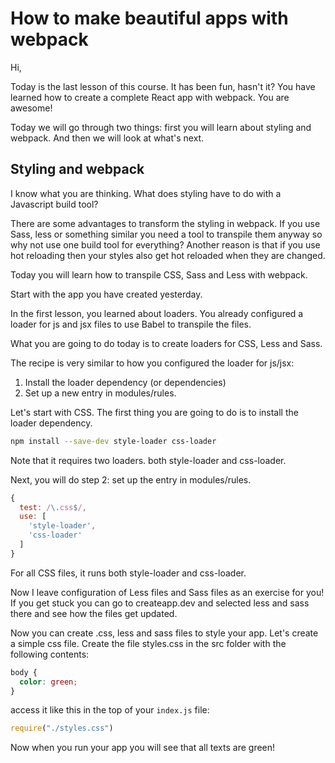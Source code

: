# How to make beautiful apps with webpack

Hi,

Today is the last lesson of this course. It has been fun, hasn't it? You have learned how to create a complete React app with webpack. You are awesome!

Today we will go through two things: first you will learn about styling and webpack. And then we will look at what's next.

## Styling and webpack

I know what you are thinking. What does styling have to do with a Javascript build tool?

There are some advantages to transform the styling in webpack. If you use Sass, less or something similar you need a tool to transpile them anyway so why not use one build tool for everything? Another reason is that if you use hot reloading then your styles also get hot reloaded when they are changed.

Today you will learn how to transpile CSS, Sass and Less with webpack.

Start with the app you have created yesterday.

In the first lesson, you learned about loaders. You already configured a loader for js and jsx files to use Babel to transpile the files.

What you are going to do today is to create loaders for CSS, Less and Sass.

The recipe is very similar to how you configured the loader for js/jsx:

1. Install the loader dependency (or dependencies)
2. Set up a new entry in modules/rules.

Let's start with CSS. The first thing you are going to do is to install the loader dependency.

```sh
npm install --save-dev style-loader css-loader
```

Note that it requires two loaders. both style-loader and css-loader.

Next, you will do step 2: set up the entry in modules/rules.

```js
{
  test: /\.css$/,
  use: [
    'style-loader',
    'css-loader'
  ]
}
```

For all CSS files, it runs both style-loader and css-loader.

Now I leave configuration of Less files and Sass files as an exercise for you! If you get stuck you can go to createapp.dev and selected less and sass there and see how the files get updated.

Now you can create .css, less and sass files to style your app. Let's create a simple css file. Create the file styles.css in the src folder with the following contents:

```css
body {
  color: green;
}
```

access it like this in the top of your `index.js` file:

```js
require("./styles.css")
```

Now when you run your app you will see that all texts are green!
